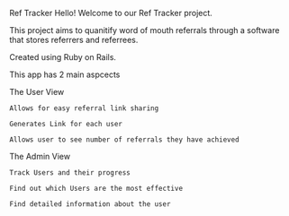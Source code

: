 Ref Tracker
Hello! Welcome to our Ref Tracker project.

This project aims to quanitify word of mouth referrals through a software that stores referrers and referrees.

Created using Ruby on Rails.

This app has 2 main aspcects

  The User View
  
    Allows for easy referral link sharing
    
    Generates Link for each user
    
    Allows user to see number of referrals they have achieved
    
  The Admin View
  
    Track Users and their progress
    
    Find out which Users are the most effective
    
    Find detailed information about the user
    

